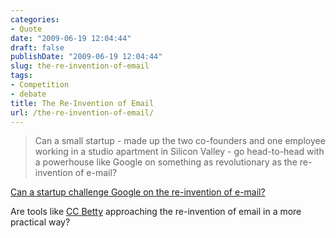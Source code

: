 ```yaml
---
categories:
- Quote
date: "2009-06-19 12:04:44"
draft: false
publishDate: "2009-06-19 12:04:44"
slug: the-re-invention-of-email
tags:
- Competition
- debate
title: The Re-Invention of Email
url: /the-re-invention-of-email/
---
```

> Can a small startup - made up the two co-founders and one employee
> working in a studio apartment in Silicon Valley - go head-to-head with
> a powerhouse like Google on something as revolutionary as the
> re-invention of e-mail?

[Can a startup challenge Google on the re-invention of
e-mail?](http://blogs.zdnet.com/BTL/?p=19215)

Are tools like [CC Betty](http://www.ccbetty.com/) approaching the
re-invention of email in a more practical way?